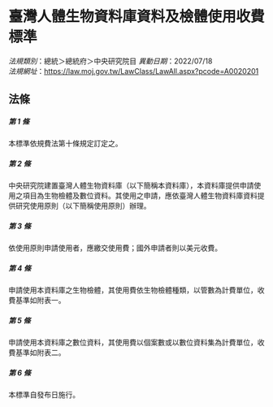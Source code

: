 # 臺灣人體生物資料庫資料及檢體使用收費標準

*法規類別*：總統＞總統府＞中央研究院目
*異動日期*：2022/07/18  
*法規網址*：https://law.moj.gov.tw/LawClass/LawAll.aspx?pcode=A0020201



## 法條
##### 第 1 條
本標準依規費法第十條規定訂定之。

##### 第 2 條
中央研究院建置臺灣人體生物資料庫（以下簡稱本資料庫），本資料庫提供申請使用之項目為生物檢體及數位資料。其使用之申請，應依臺灣人體生物資料庫資料提供研究使用原則（以下簡稱使用原則）辦理。

##### 第 3 條
依使用原則申請使用者，應繳交使用費；國外申請者則以美元收費。


##### 第 4 條
申請使用本資料庫之生物檢體，其使用費依生物檢體種類，以管數為計費單位，收費基準如附表一。


##### 第 5 條
申請使用本資料庫之數位資料，其使用費以個案數或以數位資料集為計費單位，收費基準如附表二。


##### 第 6 條
本標準自發布日施行。


